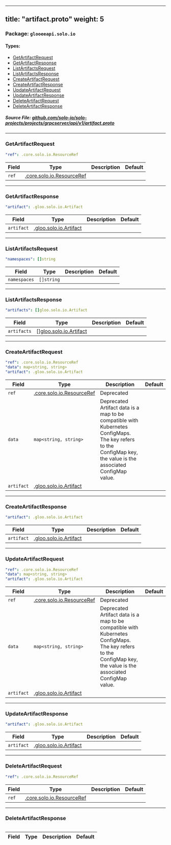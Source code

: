 
---
title: "artifact.proto"
weight: 5
---

<!-- Code generated by solo-kit. DO NOT EDIT. -->


### Package: `glooeeapi.solo.io` 
#### Types:


- [GetArtifactRequest](#getartifactrequest)
- [GetArtifactResponse](#getartifactresponse)
- [ListArtifactsRequest](#listartifactsrequest)
- [ListArtifactsResponse](#listartifactsresponse)
- [CreateArtifactRequest](#createartifactrequest)
- [CreateArtifactResponse](#createartifactresponse)
- [UpdateArtifactRequest](#updateartifactrequest)
- [UpdateArtifactResponse](#updateartifactresponse)
- [DeleteArtifactRequest](#deleteartifactrequest)
- [DeleteArtifactResponse](#deleteartifactresponse)
  



##### Source File: [github.com/solo-io/solo-projects/projects/grpcserver/api/v1/artifact.proto](https://github.com/solo-io/solo-projects/blob/master/projects/grpcserver/api/v1/artifact.proto)





---
### GetArtifactRequest



```yaml
"ref": .core.solo.io.ResourceRef

```

| Field | Type | Description | Default |
| ----- | ---- | ----------- |----------- | 
| `ref` | [.core.solo.io.ResourceRef](../../../../../../solo-kit/api/v1/ref.proto.sk#resourceref) |  |  |




---
### GetArtifactResponse



```yaml
"artifact": .gloo.solo.io.Artifact

```

| Field | Type | Description | Default |
| ----- | ---- | ----------- |----------- | 
| `artifact` | [.gloo.solo.io.Artifact](../../../../../../gloo/projects/gloo/api/v1/artifact.proto.sk#artifact) |  |  |




---
### ListArtifactsRequest



```yaml
"namespaces": []string

```

| Field | Type | Description | Default |
| ----- | ---- | ----------- |----------- | 
| `namespaces` | `[]string` |  |  |




---
### ListArtifactsResponse



```yaml
"artifacts": []gloo.solo.io.Artifact

```

| Field | Type | Description | Default |
| ----- | ---- | ----------- |----------- | 
| `artifacts` | [[]gloo.solo.io.Artifact](../../../../../../gloo/projects/gloo/api/v1/artifact.proto.sk#artifact) |  |  |




---
### CreateArtifactRequest



```yaml
"ref": .core.solo.io.ResourceRef
"data": map<string, string>
"artifact": .gloo.solo.io.Artifact

```

| Field | Type | Description | Default |
| ----- | ---- | ----------- |----------- | 
| `ref` | [.core.solo.io.ResourceRef](../../../../../../solo-kit/api/v1/ref.proto.sk#resourceref) | Deprecated |  |
| `data` | `map<string, string>` | Deprecated Artifact data is a map to be compatible with Kubernetes ConfigMaps. The key refers to the ConfigMap key, the value is the associated ConfigMap value. |  |
| `artifact` | [.gloo.solo.io.Artifact](../../../../../../gloo/projects/gloo/api/v1/artifact.proto.sk#artifact) |  |  |




---
### CreateArtifactResponse



```yaml
"artifact": .gloo.solo.io.Artifact

```

| Field | Type | Description | Default |
| ----- | ---- | ----------- |----------- | 
| `artifact` | [.gloo.solo.io.Artifact](../../../../../../gloo/projects/gloo/api/v1/artifact.proto.sk#artifact) |  |  |




---
### UpdateArtifactRequest



```yaml
"ref": .core.solo.io.ResourceRef
"data": map<string, string>
"artifact": .gloo.solo.io.Artifact

```

| Field | Type | Description | Default |
| ----- | ---- | ----------- |----------- | 
| `ref` | [.core.solo.io.ResourceRef](../../../../../../solo-kit/api/v1/ref.proto.sk#resourceref) | Deprecated |  |
| `data` | `map<string, string>` | Deprecated Artifact data is a map to be compatible with Kubernetes ConfigMaps. The key refers to the ConfigMap key, the value is the associated ConfigMap value. |  |
| `artifact` | [.gloo.solo.io.Artifact](../../../../../../gloo/projects/gloo/api/v1/artifact.proto.sk#artifact) |  |  |




---
### UpdateArtifactResponse



```yaml
"artifact": .gloo.solo.io.Artifact

```

| Field | Type | Description | Default |
| ----- | ---- | ----------- |----------- | 
| `artifact` | [.gloo.solo.io.Artifact](../../../../../../gloo/projects/gloo/api/v1/artifact.proto.sk#artifact) |  |  |




---
### DeleteArtifactRequest



```yaml
"ref": .core.solo.io.ResourceRef

```

| Field | Type | Description | Default |
| ----- | ---- | ----------- |----------- | 
| `ref` | [.core.solo.io.ResourceRef](../../../../../../solo-kit/api/v1/ref.proto.sk#resourceref) |  |  |




---
### DeleteArtifactResponse



```yaml

```

| Field | Type | Description | Default |
| ----- | ---- | ----------- |----------- | 





<!-- Start of HubSpot Embed Code -->
<script type="text/javascript" id="hs-script-loader" async defer src="//js.hs-scripts.com/5130874.js"></script>
<!-- End of HubSpot Embed Code -->
